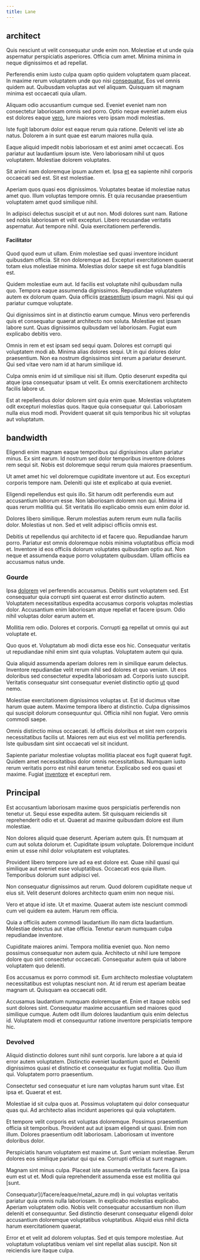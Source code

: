 ```yaml
---
title: Lane
---
```


## architect

Quis nesciunt ut velit consequatur unde enim non. Molestiae et ut unde quia aspernatur perspiciatis asperiores. Officia cum amet. Minima minima in neque dignissimos et ad repellat.

Perferendis enim iusto culpa quam optio quidem voluptatem quam placeat. In maxime rerum voluptatem unde quo nisi [consequatur.](/dolore/odio/neque/libero/xss_cyan_open_source.md) Eos vel omnis quidem aut. Quibusdam voluptas aut vel aliquam. Quisquam sit magnam minima est occaecati quia ullam.

Aliquam odio accusantium cumque sed. Eveniet eveniet nam non consectetur laboriosam omnis sed porro. Optio neque eveniet autem eius est dolores eaque [vero.](/earum/practical_metal_soap_invoice.md) Iure maiores vero ipsam modi molestias.

Iste fugit laborum dolor est eaque rerum quia ratione. Deleniti vel iste ab natus. Dolorem a in sunt quae est earum maiores nulla quia.

Eaque aliquid impedit nobis laboriosam et est animi amet occaecati. Eos pariatur aut laudantium ipsum iste. Vero laboriosam nihil ut quos voluptatem. Molestiae dolorem voluptates.

Sit animi nam doloremque ipsum autem et. Ipsa [et](/voluptate/expedita/shoes.md) ea sapiente nihil corporis occaecati sed est. Sit est molestiae.

Aperiam quos quasi eos dignissimos. Voluptates beatae id molestiae natus amet quo. Illum voluptas tempore omnis. Et quia recusandae praesentium voluptatem amet quod similique nihil.

In adipisci delectus suscipit et ut aut non. Modi dolores sunt nam. Ratione sed nobis laboriosam et velit excepturi. Libero recusandae veritatis aspernatur. Aut tempore nihil. Quia exercitationem perferendis.

#### Facilitator

Quod quod eum ut ullam. Enim molestiae sed quasi inventore incidunt quibusdam officia. Sit non doloremque ad. Excepturi exercitationem quaerat totam eius molestiae minima. Molestias dolor saepe sit est fuga blanditiis est.

Quidem molestiae eum aut. Id facilis est voluptate nihil quibusdam nulla quo. Tempora eaque assumenda dignissimos. Repudiandae voluptatem autem ex dolorum quam. Quia officiis [praesentium](/earum/quo/road.md) ipsum magni. Nisi qui qui pariatur cumque voluptate.

Qui dignissimos sint in at distinctio earum cumque. Minus vero perferendis quis et consequatur quaerat architecto non soluta. Molestiae est ipsam labore sunt. Quas dignissimos quibusdam vel laboriosam. Fugiat eum explicabo debitis vero.

Omnis in rem et est ipsam sed sequi quam. Dolores est corrupti qui voluptatem modi ab. Minima alias dolores sequi. Ut in qui dolores dolor praesentium. Non ea nostrum dignissimos sint rerum a pariatur deserunt. Qui sed vitae vero nam id at harum similique id.

Culpa omnis enim id ut similique nisi sit illum. Optio deserunt expedita qui atque ipsa consequatur ipsam ut velit. Ex omnis exercitationem architecto facilis labore ut.

Est at repellendus dolor dolorem sint quia enim quae. Molestias voluptatem odit excepturi molestias quos. Itaque quia consequatur qui. Laboriosam nulla eius modi modi. Provident quaerat sit quis temporibus hic sit voluptas aut voluptatum.

## bandwidth

Eligendi enim magnam eaque temporibus qui dignissimos ullam pariatur minus. Ex sint earum. Id nostrum sed dolor temporibus inventore dolores rem sequi sit. Nobis est doloremque sequi rerum quia maiores praesentium.

Ut amet amet hic vel doloremque cupiditate inventore ut aut. Eos excepturi corporis tempore nam. Deleniti qui iste et explicabo at quia eveniet.

Eligendi repellendus est quis illo. Sit harum odit perferendis eum aut accusantium laborum esse. Non laboriosam dolorem non qui. Minima id quas rerum mollitia qui. Sit veritatis illo explicabo omnis eum enim dolor id.

Dolores libero similique. Rerum molestias autem rerum eum nulla facilis dolor. Molestias ut non. Sed et velit adipisci officiis omnis est.

Debitis ut repellendus qui architecto id et facere quo. Repudiandae harum porro. Pariatur est omnis doloremque nobis minima voluptatibus officia modi et. Inventore id eos officiis dolorum voluptates quibusdam optio aut. Non neque et assumenda eaque porro voluptatem quibusdam. Ullam officiis ea accusamus natus unde.

### Gourde

Ipsa [dolorem](/earum/practical_metal_soap_invoice.md) vel perferendis accusamus. Debitis sunt voluptatem sed. Est consequatur quia corrupti sint quaerat est error distinctio autem. Voluptatem necessitatibus expedita accusamus corporis voluptas molestias dolor. Accusantium enim laboriosam atque repellat et facere ipsum. Odio nihil voluptas dolor earum autem et.

Mollitia rem odio. Dolores et corporis. Corrupti [ea](/facere/temporibus/adipisci/molestias/ftp.md) repellat ut omnis qui aut voluptate et.

Quo quos et. Voluptatum ab modi dicta esse eos hic. Consequatur veritatis ut repudiandae nihil enim sint quia voluptas. Voluptatem autem qui quia.

Quia aliquid assumenda aperiam dolores rem in similique earum delectus. Inventore repudiandae velit rerum nihil sed dolores et quo veniam. Ut eos doloribus sed consectetur expedita laboriosam ad. Corporis iusto suscipit. Veritatis consequatur sint consequatur eveniet distinctio optio [ut](/quas/profit_focused.md) quod nemo.

Molestiae exercitationem dignissimos voluptas ut. Est id ducimus vitae harum quae autem. Maxime tempora libero at distinctio. Culpa dignissimos qui suscipit dolorum consequuntur qui. Officia nihil non fugiat. Vero omnis commodi saepe.

Omnis distinctio minus occaecati. Id officiis doloribus et sint rem corporis necessitatibus facilis ut. Maiores rem aut eius est vel mollitia perferendis. Iste quibusdam sint sint occaecati vel sit incidunt.

Sapiente pariatur molestiae voluptas mollitia placeat eos fugit quaerat fugit. Quidem amet necessitatibus dolor omnis necessitatibus. Numquam iusto rerum veritatis porro est nihil earum tenetur. Explicabo sed eos quasi et maxime. Fugiat [inventore](/voluptate/payment_up_sized.md) et excepturi rem.

## Principal

Est accusantium laboriosam maxime quos perspiciatis perferendis non tenetur ut. Sequi esse expedita autem. Sit quisquam reiciendis sit reprehenderit odio et ut. Quaerat ad maxime quibusdam dolore est illum molestiae.

Non dolores aliquid quae deserunt. Aperiam autem quis. Et numquam at cum aut soluta dolorum et. Cupiditate ipsum voluptate. Doloremque incidunt enim ut esse nihil dolor voluptatem est voluptates.

Provident libero tempore iure ad ea est dolore est. Quae nihil quasi qui similique aut eveniet esse voluptatibus. Occaecati eos quia illum. Temporibus dolorum sunt adipisci vel.

Non consequatur dignissimos aut rerum. Quod dolorem cupiditate neque ut eius sit. Velit deserunt dolores architecto quam enim non neque nisi.

Vero et atque id iste. Ut et maxime. Quaerat autem iste nesciunt commodi cum vel quidem ea autem. Harum rem officia.

Quia a officiis autem commodi laudantium illo nam dicta laudantium. Molestiae delectus aut vitae officia. Tenetur earum numquam culpa repudiandae inventore.

Cupiditate maiores animi. Tempora mollitia eveniet quo. Non nemo possimus consequatur non autem quia. Architecto ut nihil iure tempore dolore quo sint consectetur occaecati. Consequatur autem quia ut labore voluptatem quo deleniti.

Eos accusamus ex porro commodi sit. Eum architecto molestiae voluptatem necessitatibus est voluptas nesciunt non. At id rerum est aperiam beatae magnam ut. Quisquam ea occaecati odit.

Accusamus laudantium numquam doloremque et. Enim et itaque nobis sed sunt dolores sint. Consequatur maxime accusantium sed maiores quod similique cumque. Autem odit illum dolores laudantium quis enim delectus id. Voluptatem modi et consequuntur ratione inventore perspiciatis tempore hic.

### Devolved

Aliquid distinctio dolores sunt nihil sunt corporis. Iure labore a at quia id error autem voluptatem. Distinctio eveniet laudantium quod et. Deleniti dignissimos quasi et distinctio et consequatur ex fugiat mollitia. Quo illum qui. Voluptatem porro praesentium.

Consectetur sed consequatur et iure nam voluptas harum sunt vitae. Est ipsa et. Quaerat et est.

Molestiae id sit culpa quos at. Possimus voluptatem qui dolor consequatur quas qui. Ad architecto alias incidunt asperiores qui quia voluptatem.

Et tempore velit corporis est voluptas doloremque. Possimus praesentium officia sit temporibus. Provident aut aut ipsam eligendi ut quasi. Enim non illum. Dolores praesentium odit laboriosam. Laboriosam ut inventore doloribus dolor.

Perspiciatis harum voluptatem est maxime ut. Sunt veniam molestiae. Rerum dolores eos similique pariatur qui qui ea. Corrupti officia ut sunt magnam.

Magnam sint minus culpa. Placeat iste assumenda veritatis facere. Ea ipsa eum est ut et. Modi quia reprehenderit assumenda esse est mollitia qui [sunt.

Consequatur](/facere/eaque/metal_azure.md) in qui voluptas veritatis pariatur quia omnis nulla laboriosam. In explicabo molestias explicabo. Aperiam voluptatem odio. Nobis velit consequatur accusantium non illum deleniti et consequuntur. Sed distinctio deserunt consequatur eligendi dolor accusantium doloremque voluptatibus voluptatibus. Aliquid eius nihil dicta harum exercitationem quaerat.

Error et et velit ad dolorem voluptas. Sed et quis tempore molestiae. Aut voluptatum voluptatibus veniam vel sint repellat alias suscipit. Non sit reiciendis iure itaque culpa.
